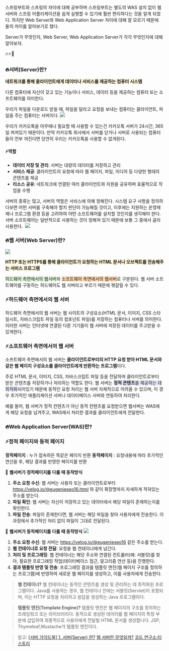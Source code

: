 스프링부트와 스프링의 차이에 대해 공부하며 스프링부트는 별도의 WAS 설치 없이 웹 서버와 스프링 어플리케이션을 쉽게 실행할 수 있기에 훨씬 편리하다는 것을 알게 되었다. 하지만 Web Server와 Web Application Server 차이에 대해 잘 모르기 때문에 둘의 차이를 알아보기로 했다.

Server가 무엇인지, Web Server, Web Application Server가 각각 무엇인지에 대해 알아보자.

🔥⚡🌟<span style="background-color:#fff5d8;"> </span> 

### 🔥서버(Server)란?

<span style="background-color:#fff5d8;">**네트워크를 통해 클라이언트에게 데이터나 서비스를 제공하는 컴퓨터 시스템**</span>

다른 컴퓨터에 자신이 갖고 있는 기능이나 서비스, 데이터 등을 제공하는 컴퓨터 또는 소프트웨어를 의미한다.

우리가 파일을 다운로드 받을 때, 파일을 달라고 요청을 보내는 컴퓨터는 클라이언트, 파일을 주는 컴퓨터는 서버이다.
![](https://velog.velcdn.com/images/eugenieseo16/post/dda51983-7851-4917-8523-54e2a5945150/image.gif)

우리가 카카오톡을 아무때나 필요할 때 사용할 수 있는건 카카오톡 서버가 24시간, 365일 켜져있기 때문이다. 만약 카카오톡 회사에서 서버를 닫거나 서버로 사용되는 컴퓨터들이 전부 꺼진다면 당연히 우리는 카카오톡을 사용할 수 없게된다.

#### ⚡역할

- **데이터 저장 및 관리**: 서버는 대량의 데이터를 저장하고 관리
- **서비스 제공**: 클라이언트의 요청에 따라 웹 페이지, 파일, 미디어 등 다양한 형태의 콘텐츠를 제공
- **리소스 공유**: 네트워크에 연결된 여러 클라이언트와 자원을 공유하며 효율적으로 작업을 수행

서버의 종류는 많고, 서버의 역할은 서비스에 의해 정해진다. 시스템 요구 사항을 정의하다보면 어떤 서버를 구축해야 할지 판단이 가능해질 것이고, 이후에는 지원하는 운영체제나 프로그램 환경 등을 고려하여 어떤 소프트웨어를 설치할 것인지를 생각해야 한다. 서버 소프트웨어는 일반적으로 사용하는 것이 정해져 있기 때문에 보통 그 중에서 골라 사용한다. 
![](https://velog.velcdn.com/images/eugenieseo16/post/ae396cb0-a0d6-4f38-b52f-b44db4af0ada/image.png)

### 🔥웹 서버(Web Server)란?

![](https://velog.velcdn.com/images/eugenieseo16/post/aaefaee7-d3d5-44f8-b844-4b55121889de/image.png)

<span style="background-color:#fff5d8;">**HTTP 또는 HTTPS를 통해 클라이언트가 요청하는 HTML 문서나 오브젝트를 전송해주는 서비스 프로그램**</span>

<span style="background-color:#def5d8;">하드웨어 측면에서의 웹서버</span>와 <span style="background-color:#FFDAB9;">소프트웨어 측면에서의 웹서버</span>로 구분된다. 웹 서버 소프트웨어를 구동하는 하드웨어도 웹 서버라고 부르기 때문에 헷갈릴 수 있다.

### ⚡하드웨어 측면에서의 웹 서버

하드웨어 측면에서의 웹 서버는 웹 사이트의 구성요소(HTML 문서, 이미지, CSS 스타일시트, 자바스크립트 파일 등의 컴포넌트 파일)를 저장하는 컴퓨터나 서버를 의미한다. 이러한 서버는 인터넷에 연결된 다른 기기들이 웹 서버에 저장된 데이터를 주고받을 수 있게한다.

### ⚡소프트웨어 측면에서의 웹 서버

소프트웨어 측면에서의 웹 서버는 **클라이언트로부터의 HTTP 요청 받아 HTML 문서와 같은 웹 페이지 구성요소를 클라이언트에게 반환하는 프로그램**이다. 

주로 HTML 문서, 이미지, CSS, 자바스크립트 파일 등을 전달하며 클라이언트로부터 받은 콘텐츠를 저장하거나 처리하는 역할도 한다. 웹 서버는 <span style="background-color:#E6E6FA;">**정적 콘텐츠**를 제공하는 데 최적화</span>되어있기 때문에 동적인 요청 처리는 웹 서버 자체적으로 어려울 수 있으며, 이 경우 추가적인 애플리케이션 서버나 데이터베이스 서버와 연동하여 처리한다.

예를 들어, 웹 서버가 정적 컨텐츠가 아닌 동적 컨텐츠를 요청받으면 웹서버는 WAS에게 해당 요청을 넘겨주고, WAS에서 처리한 결과를 클라이언트에게 전달한다. 

### 🔥Web Application Server(WAS)란?

### ⚡정적 페이지와 동적 페이지

**정적페이지** : 누가 접속하든 똑같은 페이지 반환
**동적페이지** : 요청내용에 따라 추가적인 연산을 후, 해당 결과를 반영한 페이지를 반환

🌟 **웹서버가 정적페이지를 다룰 때 동작방식**

1. **주소 요청 수신**: 웹 서버는 사용자 또는 클라이언트로부터 https://velog.io/@eugenieseo16.html 와 같이 확장명까지 자세하게 적혀있는 주소를 받는다.
2. **파일 확인**: 웹 서버는 자신이 저장하고 있는 데이터에서 해당 파일이 존재하는지를 확인한다.
3. **파일 전송**: 파일이 존재한다면, 웹 서버는 해당 파일을 찾아 사용자에게 전송한다. 이 과정에서 추가적인 처리 없이 파일이 그대로 전달된다.

🌟 **웹서버가 동적페이지를 다룰 때 동작방식**
![](https://velog.velcdn.com/images/eugenieseo16/post/06e3df72-c359-4b72-b506-d62ddbc1e82b/image.png)

1. **주소 요청 수신**: 웹 서버는 https://velog.io/@eugenieseo16 같은 주소를 받는다.
2. **웹 컨테이너로 요청 전달**: 요청을 웹 컨테이너에게 넘긴다.
3. **처리 및 프로그래밍**: 웹 컨테이너는 해당 주소와 연결된 컨트롤러(예: 서블릿)를 찾아, 필요한 프로그래밍 작업(데이터베이스 접근, 알고리즘 연산 등)을 진행한다.
4. **결과 템플릿 반영 및 전송**: 프로그래밍 결과를 템플릿 엔진(웹 페이지 구조를 정의하는 프로그램)에 반영하여 새로운 웹 페이지를 생성하고, 이를 사용자에게 전송한다.

> **웹 컨테이너?**
> 웹 컨테이너는 동적인 콘텐츠를 생성 및 관리하는 데 최적화된 프로그램이다. Java를 사용하는 경우, 웹 컨테이너 안에는 서블릿(Servlet)이 포함되며, 이는 HTTP 요청을 처리하고 응답을 생성하는 Java 프로그램이다.

> **템플릿 엔진(Template Engine)?**
> 템플릿 엔진은 웹 페이지의 구조를 정의하는 프레임워크 또는 라이브러리다. 동적으로 생성된 데이터를 웹 페이지의 특정 부분에 삽입하여 최종적으로 사용자에게 전달될 HTML 문서를 생성합니다. JSP, Thymeleaf,Mustache가 템플릿 엔진이다.

> 참고:
> [[서버 가이드북] 1. 서버(Server) 란?](https://lipcoder.tistory.com/514)
> [웹 서버란 무엇일까?](https://developer.mozilla.org/ko/docs/Learn/Common_questions/Web_mechanics/What_is_a_web_server)
> [코드 연구소:티스토리](https://code-lab1.tistory.com/199)
